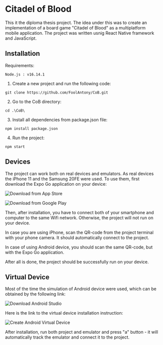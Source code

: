 # Citadel of Blood

This it the diploma thesis project. The idea under this was to create an implementation of a board game "Citadel of Blood" as a multiplatform mobile application. The project was written usnig React Native framework and JavaScript.

## Installation

Requirements:

    Node.js : v16.14.1

1. Create a new project and run the following code:

```terminal
git clone https://github.com/FoolAntony/CoB.git
```

2. Go to the CoB directory:
```terminal
cd .\CoB\
```

3. Install all dependencies from package.json file:
```terminal
npm install package.json
```

4. Run the project:

```terminal
npm start
```

## Devices

The project can work both on real devices and emulators. As real devices the iPhone 11 and the Samsung 20FE were used. To use them, first download the Expo Go application on your device:

![Download from App Store](https://itunes.apple.com/app/apple-store/id982107779)

![Download from Google Play](https://play.google.com/store/apps/details?id=host.exp.exponent&referrer=www)

Then, after installation, you have to connect both of your smartphone and computer to the same Wifi network. Otherwise, the project will not run on your device.

In case you are using iPhone, scan the QR-code from the project terminal with your phone camera. It should automatically connect to the  project.

In case of using Android device, you should scan the same QR-code, but with the Expo Go application.

After all is done, the project should be successfully run on your device.

## Virtual Device 

Most of the time the simulation of Android device were used, which can be obtained by the following link:

![Download Android Studio](https://developer.android.com/studio)

Here is the link to the virtual device installation instruction:

![Create Android Virtual Device](https://developer.android.com/studio/run/managing-avds)

After installation, run both project and emulator and press "a" button - it will automatically track the emulator and connect it  to the project.
